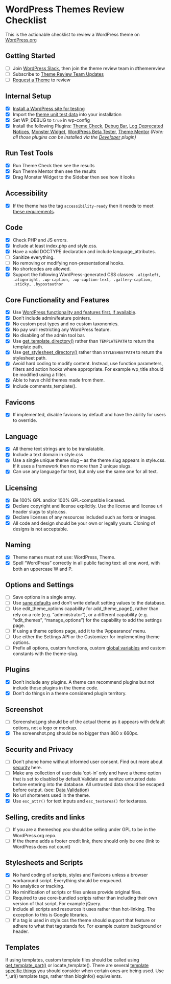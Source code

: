 # WordPress Themes Review Checklist
This is the actionable checklist to review a WordPress theme on [WordPress.org](https://wordpress.org/)

## Getting Started
- [ ] Join [WordPress Slack](http://chat.wordpress.org/), then join the theme review team in #themereview
- [ ] Subscribe to [Theme Review Team Updates](https://make.wordpress.org/themes)
- [ ] [Request a Theme](https://make.wordpress.org/themes/) to review

## Internal Setup
- [x] [Install a WordPress site for testing](https://make.wordpress.org/meta/handbook/about/get-involved/setting-up-your-machine)
- [x] Import the [theme unit test data](https://wpcom-themes.svn.automattic.com/demo/theme-unit-test-data.xml) into your installation
- [x] Set WP_DEBUG to `true` in wp-config
- [x] Install the following Plugins: [Theme Check](https://wordpress.org/extend/plugins/theme-check/), [Debug Bar](https://wordpress.org/extend/plugins/debug-bar/), [Log Deprecated Notices](https://wordpress.org/extend/plugins/log-deprecated-notices/), [Monster Widget](https://wordpress.org/extend/plugins/monster-widget/), [WordPress Beta Tester](https://wordpress.org/extend/plugins/wordpress-beta-tester/), [Theme Mentor](https://wordpress.org/plugins/theme-mentor/) _(Note: all those plugins can be installed via the [Developer](https://wordpress.org/extend/plugins/developer/) plugin)_

## Run Test Tools
- [x] Run Theme Check then see the results
- [x] Run Theme Mentor then see the results
- [x] Drag Monster Widget to the Sidebar then see how it looks

## Accessibility

- [x] If the theme has the tag `accessibility-ready` then it needs to meet [these requirements](https://make.wordpress.org/themes/handbook/review/accessibility/).

## Code

- [x] Check PHP and JS errors.
- [x] Include at least index.php and style.css.
- [x] Have a valid DOCTYPE declaration and include language_attributes.
- [ ] Sanitize everything.
- [ ] No removing or modifying non-presentational hooks.
- [x] No shortcodes are allowed.
- [x] Support the following WordPress-generated CSS classes: `.alignleft, .alignright, .wp-caption, .wp-caption-text, .gallery-caption, .sticky, .bypostauthor`

## Core Functionality and Features

- [x] Use [WordPress functionality and features first, if available](https://make.wordpress.org/themes/handbook/review/wordpress-functionality-and-features/).
- [x] Don’t include admin/feature pointers.
- [x] No custom post types and no custom taxonomies.
- [x] No pay wall restricting any WordPress feature.
- [x] No disabling of the admin tool bar.
- [x] Use [get_template_directory()](https://developer.wordpress.org/reference/functions/get_template_directory/) rather than `TEMPLATEPATH` to return the template path.
- [x] Use [get_stylesheet_directory()](https://developer.wordpress.org/reference/functions/get_stylesheet_directory/) rather than `STYLESHEETPATH` to return the stylesheet path.
- [x] Avoid hard coding to modify content. Instead, use function parameters, filters and action hooks where appropriate. For  example wp_title should be modified using a filter.
- [x] Able to have child themes made from them.
- [x] Include comments_template().

## Favicons

- [x] If implemented, disable favicons by default and have the ability for users to override.

## Language

- [x] All theme text strings are to be translatable.
- [x] Include a text domain in style.css
- [x] Use a single unique theme slug – as the theme slug appears in style.css. If it uses a framework then no more than 2 unique slugs.
- [x] Can use any language for text, but only use the same one for all text.

## Licensing

- [x] Be 100% GPL and/or 100% GPL-compatible licensed.
- [x] Declare copyright and license explicitly. Use the license and license uri header slugs to style.css.
- [x] Declare licenses of any resources included such as fonts or images.
- [x] All code and design should be your own or legally yours. Cloning of designs is not acceptable.

## Naming

- [x] Theme names must not use: WordPress, Theme.
- [x] Spell “WordPress” correctly in all public facing text: all one word, with both an uppercase W and P.

## Options and Settings

- [ ] Save options in a single array.
- [ ] Use [sane defaults](https://make.wordpress.org/themes/2014/07/09/using-sane-defaults-in-themes/) and don’t write default setting values to the database.
- [ ] Use edit_theme_options capability for add_theme_page(), rather than rely on a role (e.g. “administrator”), or a different capability (e.g. “edit_themes”, “manage_options”) for the capability to add the settings page.
- [ ] If using a theme options page, add it to the ‘Appearance’ menu.
- [ ] Use either the Settings API or the Customizer for implementing theme options.
- [ ] Prefix all options, custom functions, custom [global variables](http://php.net/manual/en/language.variables.scope.php) and custom constants with the theme-slug.

## Plugins

- [x] Don’t include any plugins. A theme can recommend plugins but not include those plugins in the theme code.
- [x] Don’t do things in a theme considered plugin territory.

## Screenshot

- [ ] Screenshot.png should be of the actual theme as it appears with default options, not a logo or mockup.
- [x] The screenshot.png should be no bigger than 880 x 660px.

## Security and Privacy

- [ ] Don’t phone home without informed user consent. Find out more about [security](https://make.wordpress.org/themes/handbook/review/recommended/security-and-privacy/) here.
- [ ] Make any collection of user data ‘opt-in’ only and have a theme option that is set to disabled by default.Validate and sanitze untrusted data before entering into the database. All untrusted data should be escaped before output. (see: [Data Validation](https://codex.wordpress.org/Data_Validation))
- [x] No url shorteners used in the theme.
- [x] Use `esc_attr()` for text inputs and `esc_textarea()` for textareas.

## Selling, credits and links

- [ ] If you are a themeshop you should be selling under GPL to be in the WordPress.org repo.
- [ ] If the theme adds a footer credit link, there should only be one (link to WordPress does not count)

## Stylesheets and Scripts

- [x] No hard coding of scripts, styles and Favicons unless a browser workaround script. Everything should be enqueued.
- [ ] No analytics or tracking.
- [ ] No minification of scripts or files unless provide original files.
- [ ] Required to use core-bundled scripts rather than including their own version of that script. For example jQuery.
- [ ] Include all scripts and resources it uses rather than hot-linking. The exception to this is Google libraries.
- [ ] If a tag is used in style.css the theme should support that feature or adhere to what that tag stands for. For example custom background or header.

## Templates

If using templates, custom template files should be called using [get_template_part()](https://developer.wordpress.org/reference/functions/get_template_part/) or locate_template().
There are several [template specific things](https://make.wordpress.org/themes/handbook/review/recommended/templates/) you should consider when certain ones are being used.
Use *_url() template tags, rather than bloginfo() equivalents.
